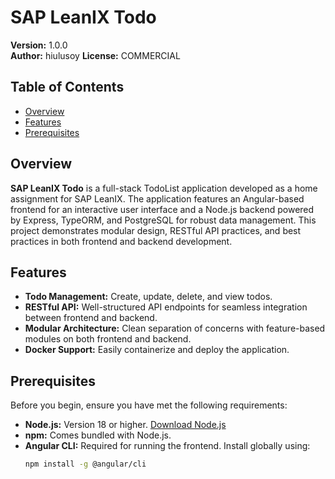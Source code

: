 # SAP LeanIX Todo

**Version:** 1.0.0  
**Author:** hiulusoy
**License:** COMMERCIAL

## Table of Contents

- [Overview](#overview)
- [Features](#features)
- [Prerequisites](#prerequisites)


## Overview

**SAP LeanIX Todo** is a full-stack TodoList application developed as a home assignment for SAP LeanIX. The application features an Angular-based frontend for an interactive user interface and a Node.js backend powered by Express, TypeORM, and PostgreSQL for robust data management. This project demonstrates modular design, RESTful API practices, and best practices in both frontend and backend development.

## Features

- **Todo Management:** Create, update, delete, and view todos.
- **RESTful API:** Well-structured API endpoints for seamless integration between frontend and backend.
- **Modular Architecture:** Clean separation of concerns with feature-based modules on both frontend and backend.
- **Docker Support:** Easily containerize and deploy the application.

## Prerequisites

Before you begin, ensure you have met the following requirements:

- **Node.js:** Version 18 or higher. [Download Node.js](https://nodejs.org/)
- **npm:** Comes bundled with Node.js.
- **Angular CLI:** Required for running the frontend. Install globally using:
  ```bash
  npm install -g @angular/cli
